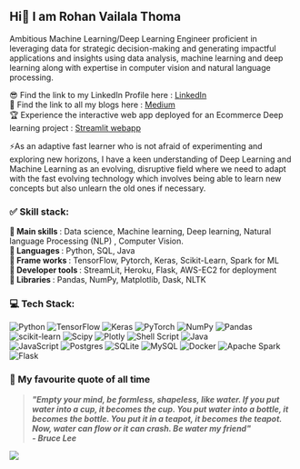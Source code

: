 ## Hi👋 I am Rohan Vailala Thoma

<!--**Rohan-Thoma/Rohan-Thoma** is a ✨ _special_ ✨ repository because its `README.md` (this file) appears on your GitHub profile.** -->

Ambitious Machine Learning/Deep Learning Engineer proficient in leveraging data for strategic decision-making and generating impactful applications and insights using data analysis, machine learning and deep learning along with expertise in computer vision and natural language processing. 

😎 Find the link to my LinkedIn Profile here : [LinkedIn](https://linkedin.com/in/rohan-vailala-thoma) <br/>
📝 Find the link to all my blogs here : [Medium](https://medium.com/@rohanvailalathoma) <br/>
🏆 Experience the interactive web app deployed for an Ecommerce Deep learning project : [Streamlit webapp](https://share.streamlit.io/rohan-thoma/ecommerce-product-image-classification) <br/>

⚡As an adaptive fast learner who is not afraid of experimenting and exploring new horizons, I have a keen understanding of Deep Learning and Machine Learning as an evolving, disruptive field where we need to adapt with the fast evolving technology which involves being able to learn new concepts but also unlearn the old ones if necessary.
 
### ✅ Skill stack:
🔸<b> Main skills </b> : Data science, Machine learning, Deep learning, Natural language Processing (NLP) , Computer Vision. <br/>
🔸<b> Languages </b> : Python, SQL, Java </br>
🔸<b> Frame works </b> : TensorFlow, Pytorch, Keras, Scikit-Learn, Spark for ML <br/>
🔸<b> Developer tools </b> : StreamLit, Heroku, Flask, AWS-EC2 for deployment </br>
🔸<b> Libraries </b> : Pandas, NumPy, Matplotlib, Dask, NLTK </br>

### 💻 Tech Stack:
![Python](https://img.shields.io/badge/python-3670A0?style=for-the-badge&logo=python&logoColor=ffdd54)
![TensorFlow](https://img.shields.io/badge/TensorFlow-%23FF6F00.svg?style=for-the-badge&logo=TensorFlow&logoColor=white) 
![Keras](https://img.shields.io/badge/Keras-%23D00000.svg?style=for-the-badge&logo=Keras&logoColor=white) 
![PyTorch](https://img.shields.io/badge/PyTorch-%23EE4C2C.svg?style=for-the-badge&logo=PyTorch&logoColor=white) 
![NumPy](https://img.shields.io/badge/numpy-%23013243.svg?style=for-the-badge&logo=numpy&logoColor=white) 
![Pandas](https://img.shields.io/badge/pandas-%23150458.svg?style=for-the-badge&logo=pandas&logoColor=white)
![scikit-learn](https://img.shields.io/badge/scikit--learn-%23F7931E.svg?style=for-the-badge&logo=scikit-learn&logoColor=white) 
![Scipy](https://img.shields.io/badge/SciPy-%230C55A5.svg?style=for-the-badge&logo=scipy&logoColor=%white) 
![Plotly](https://img.shields.io/badge/Plotly-%233F4F75.svg?style=for-the-badge&logo=plotly&logoColor=white) 
![Shell Script](https://img.shields.io/badge/shell_script-%23121011.svg?style=for-the-badge&logo=gnu-bash&logoColor=white) 
![Java](https://img.shields.io/badge/java-%23ED8B00.svg?style=for-the-badge&logo=openjdk&logoColor=white)  
![JavaScript](https://img.shields.io/badge/javascript-%23323330.svg?style=for-the-badge&logo=javascript&logoColor=%23F7DF1E) 
![Postgres](https://img.shields.io/badge/postgres-%23316192.svg?style=for-the-badge&logo=postgresql&logoColor=white) 
![SQLite](https://img.shields.io/badge/sqlite-%2307405e.svg?style=for-the-badge&logo=sqlite&logoColor=white) 
![MySQL](https://img.shields.io/badge/mysql-%2300000f.svg?style=for-the-badge&logo=mysql&logoColor=white) 
![Docker](https://img.shields.io/badge/docker-%230db7ed.svg?style=for-the-badge&logo=docker&logoColor=white)
![Apache Spark](https://img.shields.io/badge/Apache%20Spark-FDEE21?style=for-the-badge&logo=apachespark&logoColor=black)
![Flask](https://img.shields.io/badge/flask-%23000.svg?style=for-the-badge&logo=flask&logoColor=white) 

### 🎯 My favourite quote of all time 
> <b><i> "Empty your mind, be formless, shapeless, like water. If you put water into a cup, it becomes the cup. You put water into a bottle, it becomes the bottle. You put it in a teapot, it becomes the teapot. Now, water can flow or it can crash. Be water my friend" </bi></i> </br> <i>- Bruce Lee </i>

[![](https://visitcount.itsvg.in/api?id=Rohan-Thoma&icon=0&color=3)](https://visitcount.itsvg.in)
<!-- Proudly created with GPRM ( https://gprm.itsvg.in ) -->


